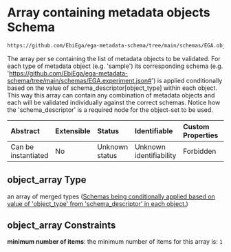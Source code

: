 # Array containing metadata objects Schema

```txt
https://github.com/EbiEga/ega-metadata-schema/tree/main/schemas/EGA.object-set.json#/properties/object_array
```

The array per se containing the list of metadata objects to be validated. For each type of metadata object (e.g. 'sample') its corresponding schema (e.g. '<https://github.com/EbiEga/ega-metadata-schema/tree/main/schemas/EGA.experiment.json#>') is applied conditionally based on the value of schema_descriptor\[object_type] within each object. This way this array can contain any combination of metadata objects and each will be validated individually against the correct schemas. Notice how the 'schema_descriptor' is a required node for the object-set to be used.

| Abstract            | Extensible | Status         | Identifiable            | Custom Properties | Additional Properties | Access Restrictions | Defined In                                                                |
| :------------------ | :--------- | :------------- | :---------------------- | :---------------- | :-------------------- | :------------------ | :------------------------------------------------------------------------ |
| Can be instantiated | No         | Unknown status | Unknown identifiability | Forbidden         | Allowed               | none                | [EGA.object-set.json*](../out/EGA.object-set.json "open original schema") |

## object_array Type

an array of merged types ([Schemas being conditionally applied based on value of 'object_type' from 'schema_descriptor' in each object.](ega-8-properties-array-containing-metadata-objects-schemas-being-conditionally-applied-based-on-value-of-object_type-from-schema_descriptor-in-each-object.md))

## object_array Constraints

**minimum number of items**: the minimum number of items for this array is: `1`

